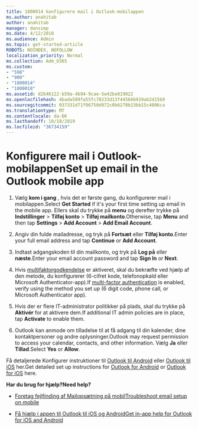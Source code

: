 ```yaml
---
title: 1800014 konfigurere mail i Outlook-mobilappen
ms.author: anahitab
author: anahitab
manager: dansimp
ms.date: 4/12/2018
ms.audience: Admin
ms.topic: get-started-article
ROBOTS: NOINDEX, NOFOLLOW
localization_priority: Normal
ms.collection: Adm_O365
ms.custom:
- "598"
- "900"
- "1800014"
- "1800018"
ms.assetid: d2b46122-b59a-4b94-9cae-5e42be819022
ms.openlocfilehash: 4bada589fa55fc78233d13f44566b919ab2d15b9
ms.sourcegitcommit: 037331d71f06750d972c0b6278b23bb15c4806ca
ms.translationtype: MT
ms.contentlocale: da-DK
ms.lasthandoff: 10/18/2019
ms.locfileid: "36734159"
---
```

# <a name="set-up-email-in-the-outlook-mobile-app"></a><span data-ttu-id="021cd-102">Konfigurere mail i Outlook-mobilappen</span><span class="sxs-lookup"><span data-stu-id="021cd-102">Set up email in the Outlook mobile app</span></span>

1. <span data-ttu-id="021cd-103">Vælg **kom i gang** , hvis det er første gang, du konfigurerer mail i mobilappen.</span><span class="sxs-lookup"><span data-stu-id="021cd-103">Select **Get Started** if it's your first time setting up email in the mobile app.</span></span> <span data-ttu-id="021cd-104">Ellers skal du trykke på **menu** og derefter trykke på **Indstillinger** \> **Tilføj konto** \> **Tilføj mailkonto**.</span><span class="sxs-lookup"><span data-stu-id="021cd-104">Otherwise, tap **Menu** and then tap **Settings** \> **Add Account** \> **Add Email Account**.</span></span>

2. <span data-ttu-id="021cd-105">Angiv din fulde mailadresse, og tryk på **Fortsæt** eller **Tilføj konto**.</span><span class="sxs-lookup"><span data-stu-id="021cd-105">Enter your full email address and tap **Continue** or **Add Account**.</span></span>

3. <span data-ttu-id="021cd-106">Indtast adgangskoden til din mailkonto, og tryk på **Log på** eller **næste**.</span><span class="sxs-lookup"><span data-stu-id="021cd-106">Enter your email account password and tap **Sign In** or **Next**.</span></span>

4. <span data-ttu-id="021cd-107">Hvis [multifaktorgodkendelse](https://docs.microsoft.com/office365/admin/security-and-compliance/set-up-multi-factor-authentication) er aktiveret, skal du bekræfte ved hjælp af den metode, du konfigurerer (6-cifret kode, telefonopkald eller Microsoft Authenticator-app).</span><span class="sxs-lookup"><span data-stu-id="021cd-107">If [multi-factor authentication](https://docs.microsoft.com/office365/admin/security-and-compliance/set-up-multi-factor-authentication) is enabled, verify using the method you set up (6 digit code, phone call, or Microsoft Authenticator app).</span></span>

5. <span data-ttu-id="021cd-108">Hvis der er flere IT-administrator politikker på plads, skal du trykke på **Aktivér** for at aktivere dem.</span><span class="sxs-lookup"><span data-stu-id="021cd-108">If additional IT admin policies are in place, tap **Activate** to enable them.</span></span>

6. <span data-ttu-id="021cd-109">Outlook kan anmode om tilladelse til at få adgang til din kalender, dine kontaktpersoner og andre oplysninger.</span><span class="sxs-lookup"><span data-stu-id="021cd-109">Outlook may request permission to access your calendar, contacts, and other information.</span></span> <span data-ttu-id="021cd-110">Vælg **Ja** eller **Tillad**.</span><span class="sxs-lookup"><span data-stu-id="021cd-110">Select **Yes** or **Allow**.</span></span>

<span data-ttu-id="021cd-111">Få detaljerede Konfigurer instruktioner til [Outlook til Android](https://support.office.com/article/886db551-8dfa-4fd5-b835-f8e532091872.aspx) eller [Outlook til iOS](https://support.office.com/article/b2de2161-cc1d-49ef-9ef9-81acd1c8e234.aspx) her.</span><span class="sxs-lookup"><span data-stu-id="021cd-111">Get detailed set up instructions for [Outlook for Android](https://support.office.com/article/886db551-8dfa-4fd5-b835-f8e532091872.aspx) or [Outlook for iOS](https://support.office.com/article/b2de2161-cc1d-49ef-9ef9-81acd1c8e234.aspx) here.</span></span>
  
 <span data-ttu-id="021cd-112">**Har du brug for hjælp?**</span><span class="sxs-lookup"><span data-stu-id="021cd-112">**Need help?**</span></span>
  
- [<span data-ttu-id="021cd-113">Foretag fejlfinding af Mailopsætning på mobil</span><span class="sxs-lookup"><span data-stu-id="021cd-113">Troubleshoot email setup on mobile</span></span>](https://support.office.com/article/a264ef01-9c88-48fb-9285-7017e4f31f02.aspx)

- [<span data-ttu-id="021cd-114">Få hjælp i appen til Outlook til iOS og Android</span><span class="sxs-lookup"><span data-stu-id="021cd-114">Get in-app help for Outlook for iOS and Android</span></span>](https://support.office.com/article/218a22d1-9fa5-4889-b689-de1c63493243.aspx#ID0EAABAAA=Contact_Support)

